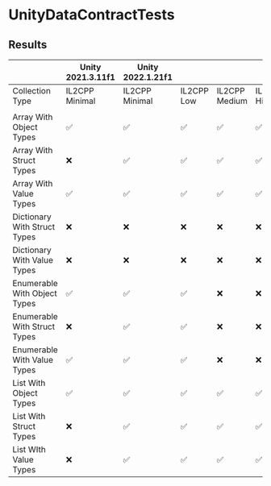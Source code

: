 # UnityDataContractTests

## Results

|                              | Unity 2021.3.11f1  | Unity 2022.1.21f1  |                    |                    |                    |
|------------------------------|--------------------|--------------------|--------------------|--------------------|--------------------|
| Collection Type              | IL2CPP Minimal     | IL2CPP Minimal     | IL2CPP Low         | IL2CPP Medium      | IL2CPP High        |
|                              |                    |                    |                    |                    |                    |
| Array With Object Types      | :white_check_mark: | :white_check_mark: | :white_check_mark: | :white_check_mark: | :white_check_mark: |
| Array With Struct Types      | :x:                | :white_check_mark: | :white_check_mark: | :white_check_mark: | :white_check_mark: |
| Array With Value Types       | :white_check_mark: | :white_check_mark: | :white_check_mark: | :white_check_mark: | :white_check_mark: |
| Dictionary With Struct Types | :x:                | :x:                | :x:                | :x:                | :x:                |
| Dictionary With Value Types  | :x:                | :x:                | :x:                | :x:                | :x:                |
| Enumerable With Object Types | :white_check_mark: | :white_check_mark: | :white_check_mark: | :x:                | :x:                |
| Enumerable With Struct Types | :x:                | :white_check_mark: | :white_check_mark: | :x:                | :x:                |
| Enumerable With Value Types  | :white_check_mark: | :white_check_mark: | :white_check_mark: | :x:                | :x:                |
| List With Object Types       | :white_check_mark: | :white_check_mark: | :white_check_mark: | :white_check_mark: | :white_check_mark: |
| List With Struct Types       | :x:                | :white_check_mark: | :white_check_mark: | :white_check_mark: | :white_check_mark: |
| List WIth Value Types        | :x:                | :white_check_mark: | :white_check_mark: | :white_check_mark: | :white_check_mark: |
